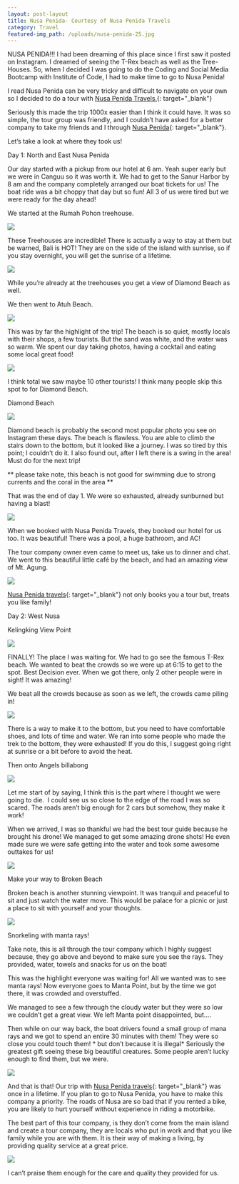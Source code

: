 ```yaml
---
layout: post-layout
title: Nusa Penida- Courtesy of Nusa Penida Travels
category: Travel
featured-img_path: /uploads/nusa-penida-25.jpg
---
```


NUSA PENIDA\!\!\! I had been dreaming of this place since I first saw it posted on Instagram. I dreamed of seeing the T-Rex beach as well as the Tree-Houses. So, when I decided I was going to do the Coding and Social Media Bootcamp with Institute of Code, I had to make time to go to Nusa Penida\!

I read Nusa Penida can be very tricky and difficult to navigate on your own so I decided to do a tour with [Nusa Penida Travels.](http://www.nusapenidatravels.com/){: target="_blank"}

Seriously this made the trip 1000x easier than I think it could have. It was so simple, the tour group was friendly, and I couldn’t have asked for a better company to take my friends and I through [Nusa Penida](http://www.nusapenidatravels.com/){: target="_blank"}.

Let’s take a look at where they took us\!

Day 1: North and East Nusa Penida

Our day started with a pickup from our hotel at 6 am. Yeah super early but we were in Canguu so it was worth it. We had to get to the Sanur Harbor by 8 am and the company completely arranged our boat tickets for us\! The boat ride was a bit choppy that day but so fun\! All 3 of us were tired but we were ready for the day ahead\!

We started at the Rumah Pohon treehouse.

![](/uploads/nusa-penida-29.jpg)

These Treehouses are incredible\! There is actually a way to stay at them but be warned, Bali is HOT\! They are on the side of the island with sunrise, so if you stay overnight, you will get the sunrise of a lifetime.

![](/uploads/nusa-penida-38.jpg)

While you’re already at the treehouses you get a view of Diamond Beach as well.

We then went to Atuh Beach.

![](/uploads/nusa-penida-43.jpg)

This was by far the highlight of the trip\! The beach is so quiet, mostly locals with their shops, a few tourists. But the sand was white, and the water was so warm. We spent our day taking photos, having a cocktail and eating some local great food\!

![](/uploads/nusa-penida-42.jpg)

I think total we saw maybe 10 other tourists\! I think many people skip this spot to for Diamond Beach.

Diamond Beach

![](/uploads/nusa-penida-36.jpg)

Diamond beach is probably the second most popular photo you see on Instagram these days. The beach is flawless. You are able to climb the stairs down to the bottom, but it looked like a journey. I was so tired by this point; I couldn’t do it. I also found out, after I left there is a swing in the area\! Must do for the next trip\!

\*\* please take note, this beach is not good for swimming due to strong currents and the coral in the area \*\*

That was the end of day 1. We were so exhausted, already sunburned but having a blast\!

![](/uploads/nusa-penida-20.jpg)

When we booked with Nusa Penida Travels, they booked our hotel for us too. It was beautiful\! There was a pool, a huge bathroom, and AC\!

The tour company owner even came to meet us, take us to dinner and chat. We went to this beautiful little caf&eacute; by the beach, and had an amazing view of Mt. Agung.

![](/uploads/nusa-penida-22.jpg)

[Nusa Penida travels](http://www.nusapenidatravels.com/){: target="_blank"} not only books you a tour but, treats you like family\!

Day 2: West Nusa

Kelingking View Point

![](/uploads/nusa-penida-56.jpg)

FINALLY\! The place I was waiting for. We had to go see the famous T-Rex beach. We wanted to beat the crowds so we were up at 6:15 to get to the spot. Best Decision ever. When we got there, only 2 other people were in sight\! It was amazing\!

We beat all the crowds because as soon as we left, the crowds came piling in\!

![](/uploads/nusa-penida-3.jpg)

There is a way to make it to the bottom, but you need to have comfortable shoes, and lots of time and water. We ran into some people who made the trek to the bottom, they were exhausted\! If you do this, I suggest going right at sunrise or a bit before to avoid the heat.

Then onto Angels billabong

![](/uploads/nusa-penida-17.jpg)

Let me start of by saying, I think this is the part where I thought we were going to die.&nbsp; I could see us so close to the edge of the road I was so scared. The roads aren’t big enough for 2 cars but somehow, they make it work\!

When we arrived, I was so thankful we had the best tour guide because he brought his drone\! We managed to get some amazing drone shots\! He even made sure we were safe getting into the water and took some awesome outtakes for us\!

![](/uploads/nusa-penida-59.jpg)

Make your way to Broken Beach

Broken beach is another stunning viewpoint. It was tranquil and peaceful to sit and just watch the water move. This would be palace for a picnic or just a place to sit with yourself and your thoughts.

![](/uploads/nusa-penida-9.jpg)

Snorkeling with manta rays\!

Take note, this is all through the tour company which I highly suggest because, they go above and beyond to make sure you see the rays. They provided, water, towels and snacks for us on the boat\!

This was the highlight everyone was waiting for\! All we wanted was to see manta rays\! Now everyone goes to Manta Point, but by the time we got there, it was crowded and overstuffed.

We managed to see a few through the cloudy water but they were so low we couldn’t get a great view. We left Manta point disappointed, but….

Then while on our way back, the boat drivers found a small group of mana rays and we got to spend an entire 30 minutes with them\! They were so close you could touch them\! \* but don’t because it is illegal\* Seriously the greatest gift seeing these big beautiful creatures. Some people aren’t lucky enough to find them, but we were.

![](/uploads/nusa-penida-7.jpg)

And that is that\! Our trip with [Nusa Penida travels](http://www.nusapenidatravels.com/){: target="_blank"} was once in a lifetime. If you plan to go to Nusa Penida, you have to make this company a priority. The roads of Nusa are so bad that if you rented a bike, you are likely to hurt yourself without experience in riding a motorbike.

The best part of this tour company, is they don’t come from the main island and create a tour company, they are locals who put in work and that you like family while you are with them. It is their way of making a living, by providing quality service at a great price.

![](/uploads/nusa-penida-6.jpg)

I can’t praise them enough for the care and quality they provided for us.